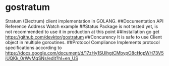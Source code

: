 # gostratum
Stratum (Electrum) client implementation in GOLANG. 
##Documentation
API Reference
Address Watch example
##Status
Package is not tested yet, is not recommended to use it in production at this point
##Installation
go get https://github.com/devktor/gostratum
##Concurency
It is safe to use Client object in multiple goroutines.
##Protocol Compliance
Implements protocol specifications according to https://docs.google.com/document/d/17zHy1SUlhgtCMbypO8cHgpWH73V5iUQKk_0rWvMqSNs/edit?hl=en_US



